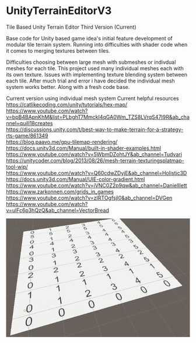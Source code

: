 # UnityTerrainEditorV3
Tile Based Unity Terrain Editor Third Version (Current)

Base code for Unity based game idea's initial feature development of modular tile terrain system. Running into difficulties with shader code when it comes to merging textures between tiles.

Difficulties choosing between large mesh with submeshes or indivdual meshes for each tile. This project used many individual meshes each with its own texture. Issues with implementing texture blending system between each tile. After much trial and error i have decided the
individual mesh system works better. Along with a fresh code base.


Current version using individual mesh system
Current helpful resources<br>
https://catlikecoding.com/unity/tutorials/hex-map/<br>
https://www.youtube.com/watch?v=bpB4BApnKhM&list=PLbghT7MmckI4qGA0Wm_TZS8LVrqS47I9R&ab_channel=quill18creates<br>
https://discussions.unity.com/t/best-way-to-make-terrain-for-a-strategy-rts-game/861349<br>
https://blog.paavo.me/gpu-tilemap-rendering/<br>
https://docs.unity3d.com/Manual/built-in-shader-examples.html<br>
https://www.youtube.com/watch?v=5WbmDZohtJY&ab_channel=Tudvari<br>
https://unitycoder.com/blog/2013/08/26/mesh-terrain-texturingsplatmap-tool-wip/<br>
https://www.youtube.com/watch?v=Q60cdwZDyjE&ab_channel=Holistic3D<br>
https://docs.unity3d.com/Manual/UIE-color-gradient.html<br>
https://www.youtube.com/watch?v=jVNC0Z2p9qw&ab_channel=DanielIlett<br>
https://www.zarkonnen.com/grids_in_games<br>
https://www.youtube.com/watch?v=zIRTOgfsjl0&ab_channel=DVGen<br>
https://www.youtube.com/watch?v=ulFc6p3hQzQ&ab_channel=VectorBread<br>

![image info](V3Example1.png)

